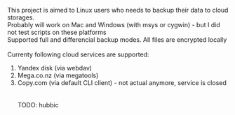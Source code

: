 This project is aimed to Linux users who needs to backup their data to cloud storages.<br>
Probably will work on Mac and Windows (with msys or cygwin) - but I did not test scripts on these platforms<br>
Supported full and differencial backup modes. All files are encrypted locally<br><br>
Currenty following cloud services are supported:<br>
1) Yandex disk (via webdav)<br>
2) Mega.co.nz (via megatools)<br>
3) Copy.com (via default CLI client) - not actual anymore, service is closed<br>
<br><br>
TODO: hubbic
